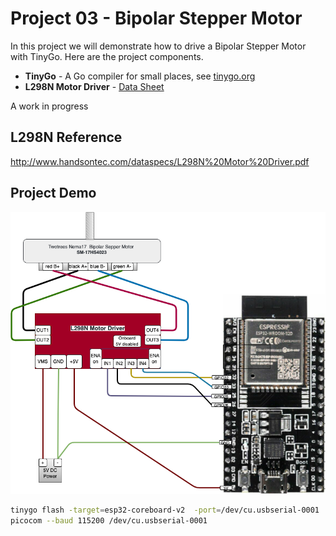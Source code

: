 # Project 03 - Bipolar Stepper Motor

In this project we will demonstrate how to drive a Bipolar Stepper Motor with TinyGo. Here are the project components.

* **TinyGo** - A Go compiler for small places, see [tinygo.org](https://tinygo.org/)
* **L298N Motor Driver** - [Data Sheet](http%3A%2F%2Fwww.handsontec.com%2Fdataspecs%2FL298N%20Motor%20Driver.pdf)

A work in progress

## L298N Reference

http://www.handsontec.com/dataspecs/L298N%20Motor%20Driver.pdf

## Project Demo

![setup.drawio.png](setup.drawio.png)

```bash
tinygo flash -target=esp32-coreboard-v2  -port=/dev/cu.usbserial-0001
picocom --baud 115200 /dev/cu.usbserial-0001
```
